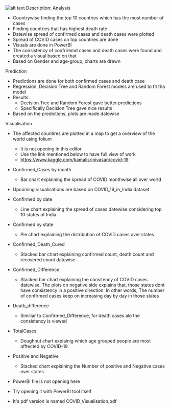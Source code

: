 
![alt text](D:\8th_sem\Advanced_Analytics\package)
Description:
Analysis
- Countrywise finding the top 10 countries which has the most number of cases
- Finding countries that has highest death rate
- Datewise spread of confirmed cases and death cases were plotted
- Spread of COVID cases on top countries are done
- Visuals are done in PowerBI
- The consistency of confriremd cases and death cases were found and created a visual based on that
- Based on Gender and age-group, charts are drawn

Prediction
- Predictions are done for both confirmed cases and death case
- Regression, Decision Tree and Random Forest models are used to fit tha model
- Results:
  - Decision Tree and Random Forest gave better predictions
  - Specifically Decision Tree gave nice results
- Based on the predictions, plots are made datewise

Visualisation
- The affected countires are plotted in a map to get a overview of the world using folium
	- It is not opening in this editor
	- Use the link mentioned below to have full view of work 
	- https://www.kaggle.com/kamalisrinivasan/covid-19 
- Confirmed_Cases by month
	- Bar chart explaining the spread of COVID monthwise all over world
- Upcoming visualisations are based on COVID_19_in_India dataset
- Confirmed by date
	- Line chart explaining the spread of cases datewise considering top 10 states of India
- Confirmed by state
	- Pie chart explaining the distribution of COVID cases over states
- Confirmed_Death_Cured
	- Stacked bar chart explaining confirmed count, death count and recovered count datewise
- Confirmed_Difference 
	- Stacked bar chart explaining the consitency of COVID cases datewise. The plots on negative side explains that, those states dont have consistency in a positive direction. In other words, The number of confirmed cases keep on increasing day by day in those states
- Death_difference
	- Similiar to Confirmed_Difference, for death cases alo the consistency is viewed
- TotalCases
	- Doughnut chart explainig which age grouped people are most afftected by COVID-19
- Positive and Negative
	- Stacked chart explaining the Number of positive and Negative cases over states 
	
- PowerBI file is not opening here
- Try opening it with PowerBI tool itself
- It's pdf version is named COVID_Visualisation.pdf
